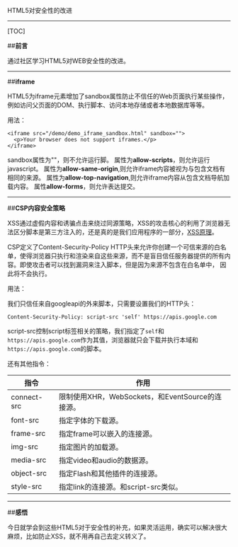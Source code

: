 ﻿HTML5对安全性的改进



---
[TOC]

##**前言**

通过社区学习HTML5对WEB安全性的改进。

---

##**iframe**

HTML5为iframe元素增加了sandbox属性防止不信任的Web页面执行某些操作，例如访问父页面的DOM、执行脚本、访问本地存储或者本地数据库等等。

用法：
```
<iframe src="/demo/demo_iframe_sandbox.html" sandbox="">
  <p>Your browser does not support iframes.</p>
</iframe>
```

sandbox属性为""，则不允许运行脚。
属性为**allow-scripts**，则允许运行javascript。
属性为**allow-same-origin**,则允许iframe内容被视为与包含文档有相同的来源。
属性为**allow-top-navigation**,则允许iframe内容从包含文档导航加载内容。
属性**allow-forms**，则允许表达提交。

---

##**CSP内容安全策略**

XSS通过虚假内容和诱骗点击来绕过同源策略，XSS的攻击核心的利用了浏览器无法区分脚本是第三方注入的，还是真的是我们应用程序的一部分，[XSS原理][1]。

CSP定义了Content-Security-Policy HTTP头来允许你创建一个可信来源的白名单，使得浏览器只执行和渲染来自这些来源，而不是盲目信任服务器提供的所有内容。即使攻击者可以找到漏洞来注入脚本，但是因为来源不包含在白名单中， 因此将不会执行。

用法：

我们只信任来自googleapi的外来脚本，只需要设置我们的HTTP头：

```
Content-Security-Policy: script-src 'self' https://apis.google.com
```

script-src控制script标签相关的策略，我们指定了`self`和`https://apis.google.com`作为其值，浏览器就只会下载并执行本域和`https://apis.google.com`的脚本。

还有其他指令：

|指令|作用|
|----|----|
|connect-src|限制使用XHR，WebSockets，和EventSource的连接源。|
|font-src|指定字体的下载源。|
|frame-src|指定frame可以嵌入的连接源。|
|img-src|指定图片的加载源。|
|media-src|指定video和audio的数据源。|
|object-src|指定Flash和其他插件的连接源。|
|style-src|指定link的连接源。和script-src类似。|


---
##**感悟**

今日就学会到这些HTML5对于安全性的补充，如果灵活运用，确实可以解决很大麻烦，比如防止XSS，就不用再自己去定义转义了。



  [1]: http://blog.csdn.net/mevicky/article/details/47998083